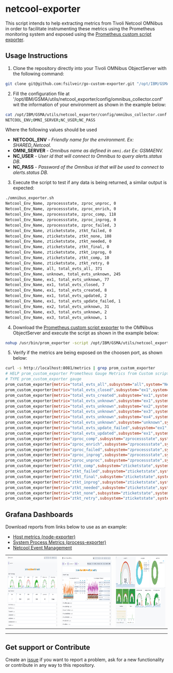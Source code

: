 # netcool-exporter

This script intends to help extracting metrics from Tivoli Netcool OMNibus in order to facilitate instrumenting these metrics using the Prometheus monitoring system and exposed using the [Prometheus custom script exporter](https://github.com/fsilveir/go-custom-exporter).

## Usage Instructions

1. Clone the repository directly into your Tivoli OMNibus ObjectServer with the following command:

```bash
git clone git@github.com:fsilveir/go-custom-exporter.git "/opt/IBM/GSMA/utils/netcool_exporter"
```

2. Fill the configuration file at '/opt/IBM/GSMA/utils/netcool_exporter/config/omnibus_collector.conf' wit the information of your environment as shown in the example below:

```bash
cat /opt/IBM/GSMA/utils/netcool_exporter/config/omnibus_collector.conf
NETCOOL_ENV;OMNI_SERVER;NC_USER;NC_PASS
```

Where the following values should be used

+ **NETCOOL_ENV** - *Friendly name for the environment. Ex: SHARED_Netcool.*
+ **OMNI_SERVER** - *Omnibus name as defined in `omni.dat` Ex: GSMAENV.*
+ **NC_USER** - *User id that will connect to Omnibus to query alerts.status DB.*
+ **NC_PASS** - *Password of the Omnibus id that will be used to connect to alerts.status DB.*

3. Execute the script to test if any data is being returned, a similar output is expected:

```bash
./omnibus_exporter.sh
Netcool_Env_Name, zprocessstate, zproc_unproc, 0
Netcool_Env_Name, zprocessstate, zproc_enrich, 0
Netcool_Env_Name, zprocessstate, zproc_comp, 118
Netcool_Env_Name, zprocessstate, zproc_inprog, 0
Netcool_Env_Name, zprocessstate, zproc_failed, 3
Netcool_Env_Name, zticketstate, ztkt_failed, 0
Netcool_Env_Name, zticketstate, ztkt_none, 108
Netcool_Env_Name, zticketstate, ztkt_needed, 0
Netcool_Env_Name, zticketstate, ztkt_final, 0
Netcool_Env_Name, zticketstate, ztkt_inprog, 0
Netcool_Env_Name, zticketstate, ztkt_comp, 10
Netcool_Env_Name, zticketstate, ztkt_retry, 0
Netcool_Env_Name, all, total_evts_all, 371
Netcool_Env_Name, unknown, total_evts_unknown, 245
Netcool_Env_Name, ex1, total_evts_unknown, 77
Netcool_Env_Name, ex1, total_evts_closed, 7
Netcool_Env_Name, ex1, total_evts_created, 8
Netcool_Env_Name, ex1, total_evts_updated, 2
Netcool_Env_Name, ex1, total_evts_update_failed, 1
Netcool_Env_Name, ex2, total_evts_unknown, 31
Netcool_Env_Name, ex3, total_evts_unknown, 2
Netcool_Env_Name, ex3, total_evts_unknown, 1

```

4. Download the  [Prometheus custom script exporter](https://github.com/fsilveir/go-custom-exporter) to the OMNibus ObjectServer and execute the script as shown in the example below:

```bash
nohup /usr/bin/prom_exporter -script /opt/IBM/GSMA/utils/netcool_exporter/omnibus_exporter.sh -port 8081 timeout 5 &>/dev/null
```

5. Verify if the metrics are being exposed on the choosen port, as shown below:


```bash
curl -s http://localhost:8081/metrics | grep prom_custom_exporter
# HELP prom_custom_exporter Prometheus Gauge Metrics from Custom script/command exporter
# TYPE prom_custom_exporter gauge
prom_custom_exporter{metric="total_evts_all",subsystem="all",system="Netcool_Env_Name"} 373
prom_custom_exporter{metric="total_evts_closed",subsystem="ex1",system="Netcool_Env_Name"} 7
prom_custom_exporter{metric="total_evts_created",subsystem="ex1",system="Netcool_Env_Name"} 8
prom_custom_exporter{metric="total_evts_unknown",subsystem="ex1",system="Netcool_Env_Name"} 77
prom_custom_exporter{metric="total_evts_unknown",subsystem="ex2",system="Netcool_Env_Name"} 1
prom_custom_exporter{metric="total_evts_unknown",subsystem="ex3",system="Netcool_Env_Name"} 2
prom_custom_exporter{metric="total_evts_unknown",subsystem="ex4",system="Netcool_Env_Name"} 31
prom_custom_exporter{metric="total_evts_unknown",subsystem="unknown",system="Netcool_Env_Name"} 245
prom_custom_exporter{metric="total_evts_update_failed",subsystem="ex1",system="Netcool_Env_Name"} 1
prom_custom_exporter{metric="total_evts_updated",subsystem="ex1",system="Netcool_Env_Name"} 2
prom_custom_exporter{metric="zproc_comp",subsystem="zprocessstate",system="Netcool_Env_Name"} 118
prom_custom_exporter{metric="zproc_enrich",subsystem="zprocessstate",system="Netcool_Env_Name"} 0
prom_custom_exporter{metric="zproc_failed",subsystem="zprocessstate",system="Netcool_Env_Name"} 3
prom_custom_exporter{metric="zproc_inprog",subsystem="zprocessstate",system="Netcool_Env_Name"} 0
prom_custom_exporter{metric="zproc_unproc",subsystem="zprocessstate",system="Netcool_Env_Name"} 0
prom_custom_exporter{metric="ztkt_comp",subsystem="zticketstate",system="Netcool_Env_Name"} 10
prom_custom_exporter{metric="ztkt_failed",subsystem="zticketstate",system="Netcool_Env_Name"} 0
prom_custom_exporter{metric="ztkt_final",subsystem="zticketstate",system="Netcool_Env_Name"} 0
prom_custom_exporter{metric="ztkt_inprog",subsystem="zticketstate",system="Netcool_Env_Name"} 0
prom_custom_exporter{metric="ztkt_needed",subsystem="zticketstate",system="Netcool_Env_Name"} 0
prom_custom_exporter{metric="ztkt_none",subsystem="zticketstate",system="Netcool_Env_Name"} 108
prom_custom_exporter{metric="ztkt_retry",subsystem="zticketstate",system="Netcool_Env_Name"} 0

```

## Grafana Dashboards

Download reports from links below to use as an example:

- [Host metrics (node-exporter)](grafana/dashboard_node-exporter.json)
- [System Process Metrics (process-exporter)](grafana/dashboard_process-exporter.json)
- [Netcool Event Management](grafana/dashboard_custom_netcool_em.json)

<table>
<tbody>
<tr>
<td><img src="grafana/screenshots/dashboard_node-exporter.png" width="350" height="220"></td>
<td><img src="grafana/screenshots/dashboard_process-exporter.png" width="350" height="220"></td>
<td><img src="grafana/screenshots/dashboard_custom_netcool_em.png" width="350" height="220"></td>
</tr>
</tbody>
</table>
<hr>


## Get support or Contribute

Create an [issue](https://github.com/fsilveir/netcool_exporter/issues) if you want to report a problem, ask for a new functionality or contribute in any way to this repository.
